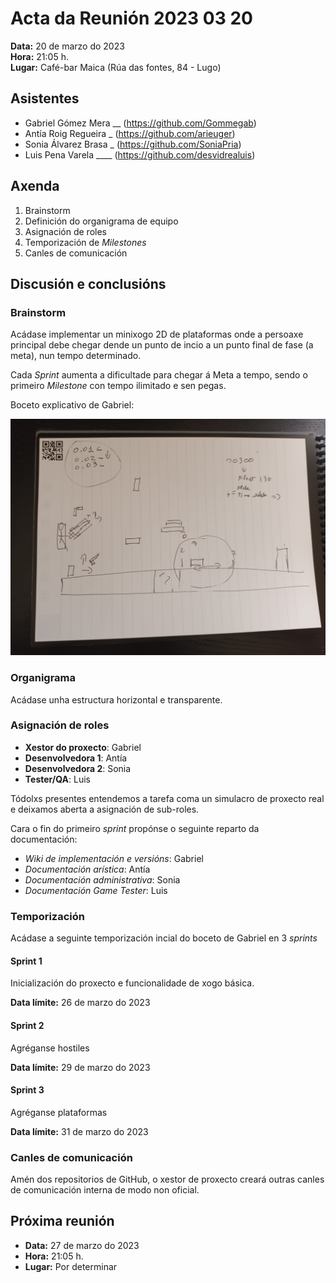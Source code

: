 # Acta da Reunión 2023 03 20  

**Data:** 20 de marzo do 2023  
**Hora:** 21:05 h.  
**Lugar:** Café-bar Maica (Rúa das fontes, 84 - Lugo)  

## Asistentes  

- Gabriel Gómez Mera __ (https://github.com/Gommegab)  
- Antía Roig Regueira _ (https://github.com/arieuger)  
- Sonia Álvarez Brasa _ (https://github.com/SoniaPria)  
- Luis Pena Varela ____ (https://github.com/desvidrealuis)  

## Axenda  

1. Brainstorm  
2. Definición do organigrama de equipo  
3. Asignación de roles  
4. Temporización de _Milestones_  
5. Canles de comunicación  

## Discusión e conclusións  

### Brainstorm  

Acádase implementar un minixogo 2D de plataformas onde a persoaxe principal debe chegar dende un punto de incio a un punto final de fase (a meta), nun tempo determinado.

Cada _Sprint_ aumenta a dificultade para chegar á Meta a tempo, sendo o primeiro _Milestone_ con tempo ilimitado e sen pegas.   

Boceto explicativo de Gabriel:

<img alt="Boceto de Gabriel" src="../img/WhatsApp_Image_2023-03-20_ at_21.26.55.jpeg">


### Organigrama  

Acádase unha estructura horizontal e transparente.   


### Asignación de roles  

- **Xestor do proxecto**: Gabriel  
- **Desenvolvedora 1**: Antía  
- **Desenvolvedora 2**: Sonia  
- **Tester/QA**: Luis

Tódolxs presentes entendemos a tarefa coma un simulacro de proxecto real e deixamos aberta a asignación de sub-roles.   

Cara o fin do primeiro _sprint_ propónse o seguinte reparto da documentación:

- *Wiki de implementación e versións*: Gabriel
- *Documentación arística*: Antía  
- *Documentación administrativa*: Sonia
- *Documentación Game Tester*: Luis

### Temporización  

Acádase a seguinte temporización incial do boceto de Gabriel en 3 _sprints_

#### Sprint 1

Inicialización do proxecto e funcionalidade de xogo básica.  

**Data límite:** 26 de marzo do 2023   

#### Sprint 2  

Agréganse hostiles   

**Data límite:** 29 de marzo do 2023    

#### Sprint 3   

Agréganse plataformas  

**Data límite:** 31 de marzo do 2023   


### Canles de comunicación  

Amén dos repositorios de GitHub, o xestor de proxecto creará outras canles de comunicación interna de modo non oficial.  


## Próxima reunión

- **Data:** 27 de marzo do 2023
- **Hora:** 21:05 h.
- **Lugar:** Por determinar
